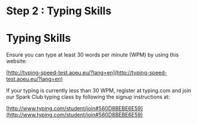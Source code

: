 # Step 2 : Typing Skills

# Typing Skills

Ensure you can type at least 30 words per minute (WPM) by using this website:

[http://typing-speed-test.aoeu.eu/?lang=en](http://typing-speed-test.aoeu.eu/?lang=en)

If your typing is currently less than 30 WPM, register at typing.com and join our Spark Club typing class by following the signup instructions at:

[http://www.typing.com/student/join#560D8BEBE6E59](http://www.typing.com/student/join#560D8BEBE6E59)